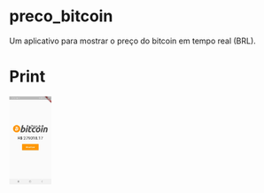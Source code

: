 # preco_bitcoin
 Um aplicativo para mostrar o preço do bitcoin em tempo real (BRL).
 
# Print
 
 <img src="https://github.com/petscaramussi/preco_bitcoin/blob/main/images/bitcoinApp.jpg" width="15%" hight="15%">
